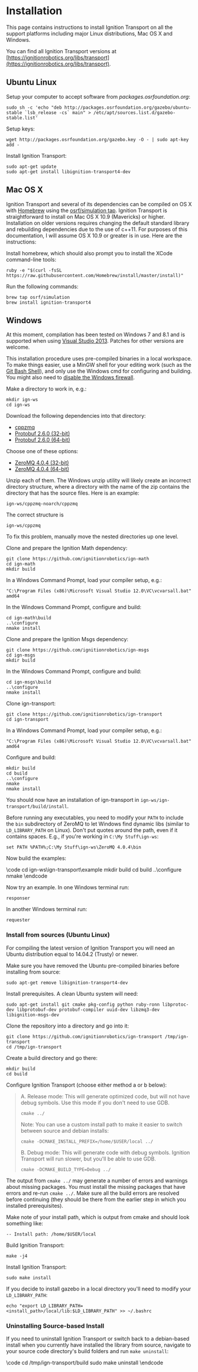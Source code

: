 # Installation

This page contains instructions to install Ignition Transport on all the
support platforms including major Linux distributions, Mac OS X and Windows.

You can find all Ignition Transport versions at [https://ignitionrobotics.org/libs/transport](https://ignitionrobotics.org/libs/transport).

## Ubuntu Linux

Setup your computer to accept software from
*packages.osrfoundation.org*:

```{.sh}
sudo sh -c 'echo "deb http://packages.osrfoundation.org/gazebo/ubuntu-stable `lsb_release -cs` main" > /etc/apt/sources.list.d/gazebo-stable.list'
```

Setup keys:

```
wget http://packages.osrfoundation.org/gazebo.key -O - | sudo apt-key add -
```

Install Ignition Transport:

```
sudo apt-get update
sudo apt-get install libignition-transport4-dev
```

## Mac OS X

Ignition Transport and several of its dependencies can be compiled on OS
X with [Homebrew](http://brew.sh/) using the [osrf/simulation
tap](https://github.com/osrf/homebrew-simulation). Ignition Transport is
straightforward to install on Mac OS X 10.9 (Mavericks) or higher.
Installation on older versions requires changing the default standard
library and rebuilding dependencies due to the use of c++11. For
purposes of this documentation, I will assume OS X 10.9 or greater is in
use. Here are the instructions:

Install homebrew, which should also prompt you to install the XCode
command-line tools:

```
ruby -e "$(curl -fsSL https://raw.githubusercontent.com/Homebrew/install/master/install)"
```

Run the following commands:

```
brew tap osrf/simulation
brew install ignition-transport4
```

## Windows

At this moment, compilation has been tested on Windows 7 and 8.1 and is
supported when using [Visual Studio
2013](https://www.visualstudio.com/downloads/). Patches for other
versions are welcome.

This installation procedure uses pre-compiled binaries in a local
workspace. To make things easier, use a MinGW shell for your editing
work (such as the [Git Bash Shell](https://msysgit.github.io/)), and
only use the Windows cmd for configuring and building. You might also
need to [disable the Windows
firewall](http://windows.microsoft.com/en-us/windows/turn-windows-firewall-on-off#turn-windows-firewall-on-off=windows-7).

Make a directory to work in, e.g.:

```
mkdir ign-ws
cd ign-ws
```

Download the following dependencies into that directory:

  * [cppzmq](http://packages.osrfoundation.org/win32/deps/cppzmq-noarch.zip)
  * [Protobuf 2.6.0 (32-bit)](http://packages.osrfoundation.org/win32/deps/protobuf-2.6.0-win32-vc12.zip)
  * [Protobuf 2.6.0 (64-bit)](http://packages.osrfoundation.org/win32/deps/protobuf-2.6.0-win64-vc12.zip)

Choose one of these options:

  * [ZeroMQ 4.0.4 (32-bit)](http://packages.osrfoundation.org/win32/deps/zeromq-4.0.4-x86.zip)
  * [ZeroMQ 4.0.4 (64-bit)](http://packages.osrfoundation.org/win32/deps/zeromq-4.0.4-amd64.zip)

Unzip each of them. The Windows unzip utility will likely create an
incorrect directory structure, where a directory with the name of the
zip contains the directory that has the source files. Here is an
example:

```
ign-ws/cppzmq-noarch/cppzmq
```

The correct structure is

```
ign-ws/cppzmq
```

To fix this problem, manually move the nested directories up one level.

Clone and prepare the Ignition Math dependency:

```
git clone https://github.com/ignitionrobotics/ign-math
cd ign-math
mkdir build
```

In a Windows Command Prompt, load your compiler setup, e.g.:

```
"C:\Program Files (x86)\Microsoft Visual Studio 12.0\VC\vcvarsall.bat" amd64
```

In the Windows Command Prompt, configure and build:

```
cd ign-math\build
..\configure
nmake install
```

Clone and prepare the Ignition Msgs dependency:

```
git clone https://github.com/ignitionrobotics/ign-msgs
cd ign-msgs
mkdir build
```

In the Windows Command Prompt, configure and build:

```
cd ign-msgs\build
..\configure
nmake install
```

Clone ign-transport:

```
git clone https://github.com/ignitionrobotics/ign-transport
cd ign-transport
```

In a Windows Command Prompt, load your compiler setup, e.g.:

```
"C:\Program Files (x86)\Microsoft Visual Studio 12.0\VC\vcvarsall.bat" amd64
```

Configure and build:

```
mkdir build
cd build
..\configure
nmake
nmake install
```

You should now have an installation of ign-transport in
`ign-ws/ign-transport/build/install`.

Before running any executables, you need to modify your `PATH` to
include the `bin` subdirectory of ZeroMQ to let Windows find dynamic
libs (similar to `LD_LIBRARY_PATH` on Linux). Don't put quotes around
the path, even if it contains spaces. E.g., if you're working in
`C:\My Stuff\ign-ws`:

```
set PATH %PATH%;C:\My Stuff\ign-ws\ZeroMQ 4.0.4\bin
```

Now build the examples:

\code
cd ign-ws\ign-transport\example
mkdir build
cd build
..\configure
nmake
\endcode

Now try an example. In one Windows terminal run:

```
responser
```

In another Windows terminal run:

```
requester
```

### Install from sources (Ubuntu Linux)

For compiling the latest version of Ignition Transport you will need an
Ubuntu distribution equal to 14.04.2 (Trusty) or newer.

Make sure you have removed the Ubuntu pre-compiled binaries before
installing from source:

```
sudo apt-get remove libignition-transport4-dev
```

Install prerequisites. A clean Ubuntu system will need:

```
sudo apt-get install git cmake pkg-config python ruby-ronn libprotoc-dev libprotobuf-dev protobuf-compiler uuid-dev libzmq3-dev libignition-msgs-dev
```

Clone the repository into a directory and go into it:

```
git clone https://github.com/ignitionrobotics/ign-transport /tmp/ign-transport
cd /tmp/ign-transport
```

Create a build directory and go there:

```
mkdir build
cd build
```

Configure Ignition Transport (choose either method a or b below):

> A.  Release mode: This will generate optimized code, but will not have
>     debug symbols. Use this mode if you don't need to use GDB.
>
> ```
> cmake ../
> ```
>
> Note: You can use a custom install path to make it easier to switch
> between source and debian installs:
>
> ```
> cmake -DCMAKE_INSTALL_PREFIX=/home/$USER/local ../
> ```
>
> B. Debug mode: This will generate code with debug symbols. Ignition
> Transport will run slower, but you'll be able to use GDB.
>
> ```
> cmake -DCMAKE_BUILD_TYPE=Debug ../
> ```

The output from `cmake ../` may generate a number of errors and warnings
about missing packages. You must install the missing packages that have
errors and re-run `cmake ../`. Make sure all the build errors are
resolved before continuing (they should be there from the earlier step
in which you installed prerequisites).

Make note of your install path, which is output from cmake and should
look something like:

```
-- Install path: /home/$USER/local
```

Build Ignition Transport:

```
make -j4
```

Install Ignition Transport:

```
sudo make install
```

If you decide to install gazebo in a local directory you'll need to
modify your `LD_LIBRARY_PATH`:

```
echo "export LD_LIBRARY_PATH=<install_path>/local/lib:$LD_LIBRARY_PATH" >> ~/.bashrc
```

### Uninstalling Source-based Install

If you need to uninstall Ignition Transport or switch back to a
debian-based install when you currently have installed the library from
source, navigate to your source code directory's build folders and run
`make uninstall`:

\code
cd /tmp/ign-transport/build
sudo make uninstall
\endcode
